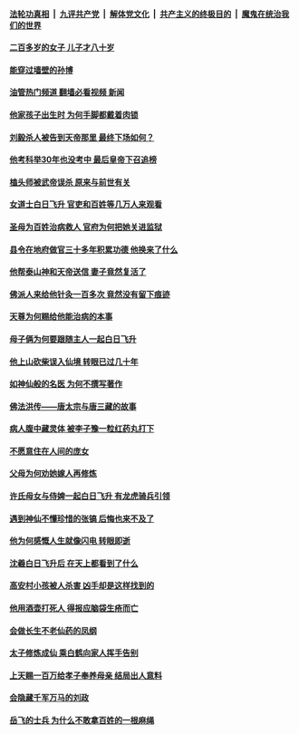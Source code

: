 ####  [法轮功真相](../../../../basic/blob/master/README.md?t=07161102) &nbsp;|&nbsp; [九评共产党](../../../../9ping.md/blob/master/README.md?t=07161102) &nbsp;|&nbsp; [解体党文化](../../../../jtdwh.md/blob/master/README.md?t=07161102)  &nbsp;|&nbsp; [共产主义的终极目的](../../../../gczydzjmd.md/blob/master/README.md?t=07161102) &nbsp;|&nbsp; [魔鬼在统治我们的世界](../../../../mgztzwmdsj.md/blob/master/README.md?t=07161102) 

#### [二百多岁的女子 儿子才八十岁](../pages/prog647/a103479762.md?t=07161102) 

#### [能穿过墙壁的孙博](../pages/prog647/a103479582.md?t=07161102) 

#### [油管热门频道 翻墙必看视频 新闻](http://45.76.130.85:81/youtube.html?07161102)

#### [他家孩子出生时 为何手脚都戴着肉锁](../pages/prog647/a103479306.md?t=07161102) 

#### [刘毅杀人被告到天帝那里 最终下场如何？](../pages/prog647/a103479214.md?t=07161102) 

#### [他考科举30年也没考中 最后皇帝下召追榜](../pages/prog647/a103478175.md?t=07161102) 

#### [榼头师被武帝误杀 原来与前世有关](../pages/prog647/a103478394.md?t=07161102) 

#### [女道士白日飞升 官吏和百姓等几万人来观看](../pages/prog647/a103477182.md?t=07161102) 

#### [圣母为百姓治病救人 官府为何把她关进监狱](../pages/prog647/a103477350.md?t=07161102) 

#### [县令在地府做官三十多年积累功德 他换来了什么](../pages/prog647/a103476469.md?t=07161102) 

#### [他帮泰山神和天帝送信 妻子竟然复活了](../pages/prog647/a103476447.md?t=07161102) 

#### [佛派人来给他针灸一百多次 竟然没有留下痕迹](../pages/prog647/a103475390.md?t=07161102) 

#### [天尊为何赐给他能治病的本事](../pages/prog647/a103475394.md?t=07161102) 

#### [母子俩为何要跟随主人一起白日飞升](../pages/prog647/a103474404.md?t=07161102) 

#### [他上山砍柴误入仙境 转眼已过几十年](../pages/prog647/a103474361.md?t=07161102) 

#### [如神仙般的名医 为何不撰写著作](../pages/prog647/a103473657.md?t=07161102) 

#### [佛法洪传——唐太宗与唐三藏的故事](../pages/prog647/a103473900.md?t=07161102) 

#### [病人腹中藏灵体 被李子豫一粒红药丸打下](../pages/prog647/a103473620.md?t=07161102) 

#### [不愿意住在人间的庞女](../pages/prog647/a103472620.md?t=07161102) 

#### [父母为何劝她嫁人再修炼](../pages/prog647/a103472595.md?t=07161102) 

#### [许氏母女与侍婢一起白日飞升 有龙虎骑兵引领](../pages/prog647/a103471989.md?t=07161102) 

#### [遇到神仙不懂珍惜的张镐 后悔也来不及了](../pages/prog647/a103472003.md?t=07161102) 

#### [他为何感慨人生就像闪电 转眼即逝](../pages/prog647/a103471173.md?t=07161102) 

#### [沈羲白日飞升后 在天上都看到了什么](../pages/prog647/a103471100.md?t=07161102) 

#### [高安村小孩被人杀害 凶手却是这样找到的](../pages/prog647/a103470251.md?t=07161102) 

#### [他用酒壶打死人 得报应脑袋生疮而亡](../pages/prog647/a103470301.md?t=07161102) 

#### [会做长生不老仙药的凤纲](../pages/prog647/a103469252.md?t=07161102) 

#### [太子修炼成仙 乘白鹤向家人挥手告别](../pages/prog647/a103469238.md?t=07161102) 

#### [上天赐一百万给孝子奉养母亲 结局出人意料](../pages/prog647/a103468461.md?t=07161102) 

#### [会隐藏千军万马的刘政](../pages/prog647/a103468251.md?t=07161102) 

#### [岳飞的士兵 为什么不敢拿百姓的一根麻绳](../pages/prog647/a103467354.md?t=07161102) 

<img src='http://gfw-breaker.win/goodnews/indexes/prog647.md' width='0px' height='0px'/>
